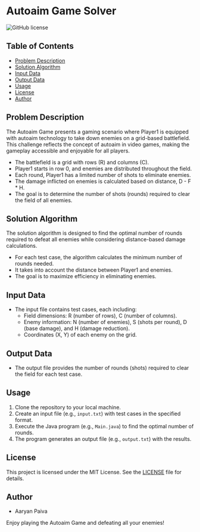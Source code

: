 # Autoaim Game Solver

![GitHub license](https://img.shields.io/badge/license-MIT-blue.svg)

## Table of Contents

- [Problem Description](#problem-description)
- [Solution Algorithm](#solution-algorithm)
- [Input Data](#input-data)
- [Output Data](#output-data)
- [Usage](#usage)
- [License](#license)
- [Author](#author)

## Problem Description

The Autoaim Game presents a gaming scenario where Player1 is equipped with autoaim technology to take down enemies on a grid-based battlefield. This challenge reflects the concept of autoaim in video games, making the gameplay accessible and enjoyable for all players.

- The battlefield is a grid with rows (R) and columns (C).
- Player1 starts in row 0, and enemies are distributed throughout the field.
- Each round, Player1 has a limited number of shots to eliminate enemies.
- The damage inflicted on enemies is calculated based on distance, D - F * H.
- The goal is to determine the number of shots (rounds) required to clear the field of all enemies.

## Solution Algorithm

The solution algorithm is designed to find the optimal number of rounds required to defeat all enemies while considering distance-based damage calculations.

- For each test case, the algorithm calculates the minimum number of rounds needed.
- It takes into account the distance between Player1 and enemies.
- The goal is to maximize efficiency in eliminating enemies.

## Input Data

- The input file contains test cases, each including:
  - Field dimensions: R (number of rows), C (number of columns).
  - Enemy information: N (number of enemies), S (shots per round), D (base damage), and H (damage reduction).
  - Coordinates (X, Y) of each enemy on the grid.

## Output Data

- The output file provides the number of rounds (shots) required to clear the field for each test case.

## Usage

1. Clone the repository to your local machine.
2. Create an input file (e.g., `input.txt`) with test cases in the specified format.
3. Execute the Java program (e.g., `Main.java`) to find the optimal number of rounds.
4. The program generates an output file (e.g., `output.txt`) with the results.

## License

This project is licensed under the MIT License. See the [LICENSE](LICENSE) file for details.

## Author

- Aaryan Paiva

Enjoy playing the Autoaim Game and defeating all your enemies!
